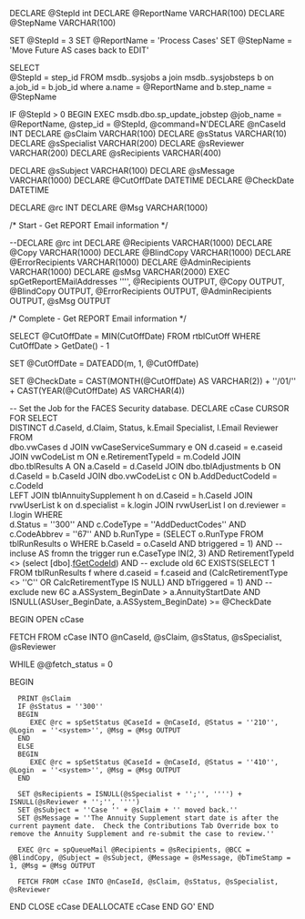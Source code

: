 DECLARE @StepId int 
DECLARE @ReportName VARCHAR(100)
DECLARE @StepName VARCHAR(100)

SET @StepId = 3
SET @ReportName = 'Process Cases' 
SET @StepName = 'Move Future AS cases back to EDIT' 

SELECT   
   @StepId = step_id
FROM 
   msdb..sysjobs a 
      join msdb..sysjobsteps b on a.job_id = b.job_id
where
   a.name  = @ReportName and 
   b.step_name = @StepName 
   
IF @StepId > 0 
BEGIN
   EXEC msdb.dbo.sp_update_jobstep  @job_name = @ReportName,  @step_id = @StepId,	@command=N'DECLARE @nCaseId       INT
DECLARE @sClaim        VARCHAR(100)
DECLARE @sStatus       VARCHAR(10)
DECLARE @sSpecialist   VARCHAR(200)
DECLARE @sReviewer     VARCHAR(200)
DECLARE @sRecipients   VARCHAR(400)

DECLARE @sSubject      VARCHAR(100)
DECLARE @sMessage      VARCHAR(1000)
DECLARE @CutOffDate DATETIME
DECLARE @CheckDate DATETIME

DECLARE @rc            INT
DECLARE @Msg           VARCHAR(1000)

   /*
   Start - Get REPORT Email information
   */
   
   --DECLARE @rc int
   DECLARE @Recipients                       VARCHAR(1000) 
   DECLARE @Copy                                VARCHAR(1000) 
   DECLARE @BlindCopy                         VARCHAR(1000) 
   DECLARE @ErrorRecipients                 VARCHAR(1000) 
   DECLARE @AdminRecipients               VARCHAR(1000) 
   DECLARE @sMsg VARCHAR(2000)
   EXEC spGetReportEMailAddresses '''', @Recipients OUTPUT, @Copy OUTPUT, @BlindCopy OUTPUT, @ErrorRecipients OUTPUT, @AdminRecipients OUTPUT, @sMsg OUTPUT
   
   /*
   Complete - Get REPORT Email information
   */

SELECT 
   @CutOffDate = MIN(CutOffDate)
FROM 
   rtblCutOff WHERE CutOffDate > GetDate() - 1  

SET @CutOffDate = DATEADD(m, 1, @CutOffDate)

SET @CheckDate = CAST(MONTH(@CutOffDate) AS VARCHAR(2)) + ''/01/'' + CAST(YEAR(@CutOffDate) AS VARCHAR(4))

-- Set the Job for the FACES Security database.
DECLARE cCase CURSOR FOR 
   SELECT     
      DISTINCT d.CaseId, d.Claim, Status, k.Email Specialist, l.Email Reviewer 
   FROM         
      dbo.vwCases d
         JOIN vwCaseServiceSummary e ON d.caseid = e.caseid
            JOIN vwCodeList m ON e.RetirementTypeId = m.CodeId
         JOIN dbo.tblResults A ON a.CaseId = d.CaseId
         JOIN dbo.tblAdjustments b ON d.CaseId = b.CaseId 
            JOIN dbo.vwCodeList c ON b.AddDeductCodeId = c.CodeId       
         LEFT JOIN tblAnnuitySupplement h on d.Caseid = h.CaseId 
         JOIN rvwUserList k on d.specialist = k.login
         JOIN rvwUserList l on d.reviewer = l.login
   WHERE     
      d.Status = ''300'' AND 
      c.CodeType = ''AddDeductCodes'' AND 
      c.CodeAbbrev = ''67'' AND 
      b.RunType = (SELECT o.RunType FROM tblRunResults o WHERE b.CaseId = o.CaseId AND btriggered = 1) AND -- incluse AS fromn the trigger run
      e.CaseType IN(2, 3) AND 
      RetirementTypeId <> (select [dbo].[fGetCodeId]("C","SepCodes")) AND -- exclude old 6C
      EXISTS(SELECT 1 FROM tblRunResults f where d.caseid = f.caseid and (CalcRetirementType <> ''C'' OR CalcRetirementType IS NULL) AND bTriggered = 1) AND  -- exclude new 6C
      a.ASSystem_BeginDate > a.AnnuityStartDate AND
      ISNULL(ASUser_BeginDate, a.ASSystem_BeginDate) >= @CheckDate    

BEGIN
   OPEN cCase 

   FETCH FROM cCase INTO @nCaseId, @sClaim, @sStatus, @sSpecialist, @sReviewer

   WHILE @@fetch_status = 0

   BEGIN
      
      PRINT @sClaim
      IF @sStatus = ''300''
      BEGIN 
         EXEC @rc = spSetStatus @CaseId = @nCaseId, @Status = ''210'', @Login  = ''<system>'', @Msg = @Msg OUTPUT
      END
      ELSE 
      BEGIN  
         EXEC @rc = spSetStatus @CaseId = @nCaseId, @Status = ''410'', @Login  = ''<system>'', @Msg = @Msg OUTPUT
      END 

      SET @sRecipients = ISNULL(@sSpecialist + '';'', '''') + ISNULL(@sReviewer + '';'', '''')
      SET @sSubject = ''Case '' + @sClaim + '' moved back.''
      SET @sMessage = ''The Annuity Supplement start date is after the current payment date.  Check the Contributions Tab Override box to remove the Annuity Supplement and re-submit the case to review.''

      EXEC @rc = spQueueMail @Recipients = @sRecipients, @BCC = @BlindCopy, @Subject = @sSubject, @Message = @sMessage, @bTimeStamp = 1, @Msg = @Msg OUTPUT

      FETCH FROM cCase INTO @nCaseId, @sClaim, @sStatus, @sSpecialist, @sReviewer
   END
   CLOSE cCase
   DEALLOCATE cCase
END
GO' 
END


